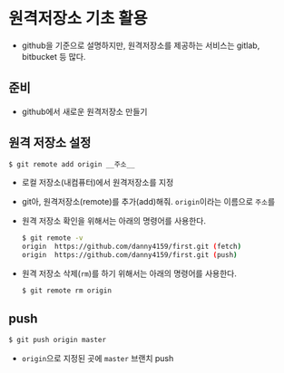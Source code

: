 # 원격저장소 기초 활용

* github을 기준으로 설명하지만, 원격저장소를 제공하는 서비스는 gitlab, bitbucket 등 많다.

## 준비

* github에서 새로운 원격저장소 만들기

## 원격 저장소 설정

```bash
$ git remote add origin __주소__
```

* 로컬 저장소(내컴퓨터)에서 원격저장소를 지정

* git아, 원격저장소(remote)를 추가(add)해줘. `origin`이라는 이름으로 `주소`를 

* 원격 저장소 확인을 위해서는 아래의 명령어를 사용한다.

  ```bash
  $ git remote -v
  origin  https://github.com/danny4159/first.git (fetch)
  origin  https://github.com/danny4159/first.git (push)
  ```

* 원격 저장소 삭제(`rm`)를 하기 위해서는 아래의 명령어를 사용한다.

  ```bash
  $ git remote rm origin
  ```

## push

```bash
$ git push origin master
```

* `origin`으로 지정된 곳에 `master` 브랜치 push